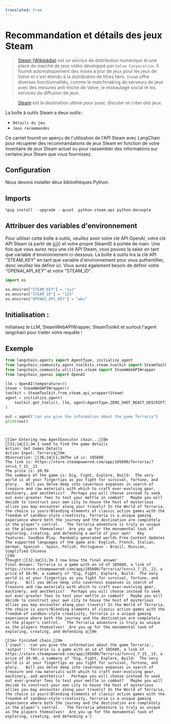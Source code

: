 ```yaml
---
translated: true
---
```


# Recommandation et détails des jeux Steam

>[Steam (Wikipédia)](https://en.wikipedia.org/wiki/Steam_(service)) est un service de distribution numérique et une place de marché de jeux vidéo développé par `Valve Corporation`. Il fournit automatiquement des mises à jour de jeux pour les jeux de Valve et s'est étendu à la distribution de titres tiers. `Steam` offre diverses fonctionnalités, comme le matchmaking de serveurs de jeux avec des mesures anti-triche de Valve, le réseautage social et les services de diffusion de jeux.

>[Steam](https://store.steampowered.com/about/) est la destination ultime pour jouer, discuter et créer des jeux.

La boîte à outils Steam a deux outils :
- `Détails du jeu`
- `Jeux recommandés`

Ce carnet fournit un aperçu de l'utilisation de l'API Steam avec LangChain pour récupérer des recommandations de jeux Steam en fonction de votre inventaire de jeux Steam actuel ou pour rassembler des informations sur certains jeux Steam que vous fournissez.

## Configuration

Nous devons installer deux bibliothèques Python.

## Imports

```python
%pip install --upgrade --quiet  python-steam-api python-decouple
```

## Attribuer des variables d'environnement

Pour utiliser cette boîte à outils, veuillez avoir votre clé API OpenAI, votre clé API Steam (à partir de [ici](https://steamcommunity.com/dev/apikey))) et votre propre SteamID à portée de main. Une fois que vous aurez reçu une clé API Steam, vous pouvez la saisir en tant que variable d'environnement ci-dessous.
La boîte à outils lira la clé API "STEAM_KEY" en tant que variable d'environnement pour vous authentifier, donc veuillez les définir ici. Vous aurez également besoin de définir votre "OPENAI_API_KEY" et votre "STEAM_ID".

```python
import os

os.environ["STEAM_KEY"] = "xyz"
os.environ["STEAM_ID"] = "123"
os.environ["OPENAI_API_KEY"] = "abc"
```

## Initialisation :

Initialisez le LLM, SteamWebAPIWrapper, SteamToolkit et surtout l'agent langchain pour traiter votre requête !

## Exemple

```python
from langchain.agents import AgentType, initialize_agent
from langchain_community.agent_toolkits.steam.toolkit import SteamToolkit
from langchain_community.utilities.steam import SteamWebAPIWrapper
from langchain_openai import OpenAI
```

```python
llm = OpenAI(temperature=0)
Steam = SteamWebAPIWrapper()
toolkit = SteamToolkit.from_steam_api_wrapper(Steam)
agent = initialize_agent(
    toolkit.get_tools(), llm, agent=AgentType.ZERO_SHOT_REACT_DESCRIPTION, verbose=True
)
```

```python
out = agent("can you give the information about the game Terraria")
print(out)
```

```output


[1m> Entering new AgentExecutor chain...[0m
[32;1m[1;3m I need to find the game details
Action: Get Games Details
Action Input: Terraria[0m
Observation: [36;1m[1;3mThe id is: 105600
The link is: https://store.steampowered.com/app/105600/Terraria/?snr=1_7_15__13
The price is: $9.99
The summary of the game is: Dig, Fight, Explore, Build:  The very world is at your fingertips as you fight for survival, fortune, and glory.   Will you delve deep into cavernous expanses in search of treasure and raw materials with which to craft ever-evolving gear, machinery, and aesthetics?   Perhaps you will choose instead to seek out ever-greater foes to test your mettle in combat?   Maybe you will decide to construct your own city to house the host of mysterious allies you may encounter along your travels? In the World of Terraria, the choice is yours!Blending elements of classic action games with the freedom of sandbox-style creativity, Terraria is a unique gaming experience where both the journey and the destination are completely in the player’s control.   The Terraria adventure is truly as unique as the players themselves!  Are you up for the monumental task of exploring, creating, and defending a world of your own?   Key features: Sandbox Play  Randomly generated worlds Free Content Updates
The supported languages of the game are: English, French, Italian, German, Spanish - Spain, Polish, Portuguese - Brazil, Russian, Simplified Chinese
[0m
Thought:[32;1m[1;3m I now know the final answer
Final Answer: Terraria is a game with an id of 105600, a link of https://store.steampowered.com/app/105600/Terraria/?snr=1_7_15__13, a price of $9.99, a summary of "Dig, Fight, Explore, Build:  The very world is at your fingertips as you fight for survival, fortune, and glory.   Will you delve deep into cavernous expanses in search of treasure and raw materials with which to craft ever-evolving gear, machinery, and aesthetics?   Perhaps you will choose instead to seek out ever-greater foes to test your mettle in combat?   Maybe you will decide to construct your own city to house the host of mysterious allies you may encounter along your travels? In the World of Terraria, the choice is yours!Blending elements of classic action games with the freedom of sandbox-style creativity, Terraria is a unique gaming experience where both the journey and the destination are completely in the player’s control.   The Terraria adventure is truly as unique as the players themselves!  Are you up for the monumental task of exploring, creating, and defending a[0m

[1m> Finished chain.[0m
{'input': 'can you give the information about the game Terraria', 'output': 'Terraria is a game with an id of 105600, a link of https://store.steampowered.com/app/105600/Terraria/?snr=1_7_15__13, a price of $9.99, a summary of "Dig, Fight, Explore, Build:  The very world is at your fingertips as you fight for survival, fortune, and glory.   Will you delve deep into cavernous expanses in search of treasure and raw materials with which to craft ever-evolving gear, machinery, and aesthetics?   Perhaps you will choose instead to seek out ever-greater foes to test your mettle in combat?   Maybe you will decide to construct your own city to house the host of mysterious allies you may encounter along your travels? In the World of Terraria, the choice is yours!Blending elements of classic action games with the freedom of sandbox-style creativity, Terraria is a unique gaming experience where both the journey and the destination are completely in the player’s control.   The Terraria adventure is truly as unique as the players themselves!  Are you up for the monumental task of exploring, creating, and defending a'}
```
